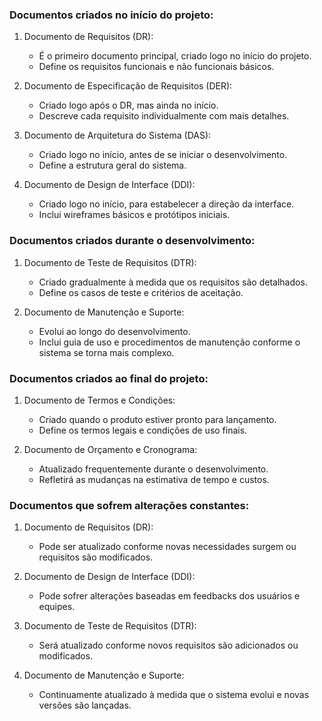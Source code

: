 
### Documentos criados no início do projeto:

1. Documento de Requisitos (DR):
   - É o primeiro documento principal, criado logo no início do projeto.
   - Define os requisitos funcionais e não funcionais básicos.

2. Documento de Especificação de Requisitos (DER):
   - Criado logo após o DR, mas ainda no início.
   - Descreve cada requisito individualmente com mais detalhes.

3. Documento de Arquitetura do Sistema (DAS):
   - Criado logo no início, antes de se iniciar o desenvolvimento.
   - Define a estrutura geral do sistema.

4. Documento de Design de Interface (DDI):
   - Criado logo no início, para estabelecer a direção da interface.
   - Inclui wireframes básicos e protótipos iniciais.

### Documentos criados durante o desenvolvimento:

1. Documento de Teste de Requisitos (DTR):
   - Criado gradualmente à medida que os requisitos são detalhados.
   - Define os casos de teste e critérios de aceitação.

2. Documento de Manutenção e Suporte:
   - Evolui ao longo do desenvolvimento.
   - Inclui guia de uso e procedimentos de manutenção conforme o sistema se torna mais complexo.

### Documentos criados ao final do projeto:

1. Documento de Termos e Condições:
   - Criado quando o produto estiver pronto para lançamento.
   - Define os termos legais e condições de uso finais.

2. Documento de Orçamento e Cronograma:
   - Atualizado frequentemente durante o desenvolvimento.
   - Refletirá as mudanças na estimativa de tempo e custos.

### Documentos que sofrem alterações constantes:

1. Documento de Requisitos (DR):
   - Pode ser atualizado conforme novas necessidades surgem ou requisitos são modificados.

2. Documento de Design de Interface (DDI):
   - Pode sofrer alterações baseadas em feedbacks dos usuários e equipes.

3. Documento de Teste de Requisitos (DTR):
   - Será atualizado conforme novos requisitos são adicionados ou modificados.

4. Documento de Manutenção e Suporte:
   - Continuamente atualizado à medida que o sistema evolui e novas versões são lançadas.

